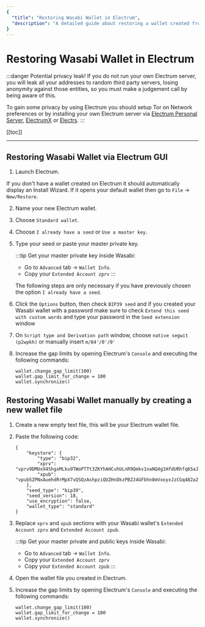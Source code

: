 ```yaml
---
{
  "title": "Restoring Wasabi Wallet in Electrum",
  "description": "A detailed guide about restoring a wallet created from Wasabi to Electrum. This is the Wasabi documentation, an archive of knowledge about the open-source, non-custodial and privacy-focused Bitcoin wallet for desktop."
}
---
```


# Restoring Wasabi Wallet in Electrum

:::danger Potential privacy leak!
If you do not run your own Electrum server, you will leak all your addresses to random third party servers, losing anonymity against those entities, so you must make a judgement call by being aware of this.

To gain some privacy by using Electrum you should setup Tor on Network preferences or by installing your own Electrum server via [Electrum Personal Server](https://github.com/chris-belcher/electrum-personal-server), [ElectrumX](https://github.com/kyuupichan/electrumx) or [Electrs](https://github.com/romanz/electrs).
:::

[[toc]]

---

## Restoring Wasabi Wallet via Electrum GUI

1. Launch Electrum.

If you don't have a wallet created on Electrum it should automatically display an Install Wizard. If it opens your default wallet then go to `File` -> `New/Restore`.

2. Name your new Electrum wallet.

3. Choose `Standard wallet`.

4. Choose `I already have a seed` or `Use a master key`.

5. Type your seed or paste your master private key.

	:::tip Get your master private key inside Wasabi:
	- Go to `Advanced` tab -> `Wallet Info`.
	- Copy your `Extended Account zprv`
	:::

	The following steps are only necessary if you have previously chosen the option `I already have a seed`.

6. Click the `Options` button, then check `BIP39 seed` and if you created your Wasabi wallet with a password make sure to check `Extend this seed with custom words` and type your password in the `Seed extension` window

7. On `Script type and Derivation path` window, choose `native segwit (p2wpkh)` or manually insert `m/84'/0'/0'`

8. Increase the gap limits by opening Electrum's `Console` and executing the following commands:

	```
	wallet.change_gap_limit(100)
	wallet.gap_limit_for_change = 100
	wallet.synchronize()
	```

## Restoring Wasabi Wallet manually by creating a new wallet file

1. Create a new empty text file, this will be your Electrum wallet file.

2. Paste the following code:

	```
	{
	    "keystore": {
	        "type": "bip32",
	        "xprv": "vprv9DMUxX4ShgxMLku9TWoPTTt3ZKYhAHCuhULnR9Qmkv1naNQ4g1HfdURhfq65aJKk7zsmnoXbVryeLwtkj9LhuQoKFD5Fyus9kkiwA1S2pEU",
	        "xpub": "vpub5ZPNxAuehdRrMpX7vQSQzAshpziQUZHnDkzPBZJ4GFbhn8mVxoyxJzCGq482a2BDHvfnMfX1u4hdX1XfS7ZdHJXffydLPHjCXBY86sG6tE1"
	    },
	    "seed_type": "bip39",
	    "seed_version": 18,
	    "use_encryption": false,
	    "wallet_type": "standard"
	}
	```

3. Replace `xprv` and `xpub` sections with your Wasabi wallet's `Extended Account zprv` and `Extended Account zpub`.

	:::tip Get your master private and public keys inside Wasabi:
	- Go to `Advanced` tab -> `Wallet Info`.
	- Copy your `Extended Account zprv`
	- Copy your `Extended Account zpub`
	:::

4. Open the wallet file you created in Electrum.

5. Increase the gap limits by opening Electrum's `Console` and executing the following commands:

	```
	wallet.change_gap_limit(100)
	wallet.gap_limit_for_change = 100
	wallet.synchronize()
	```
